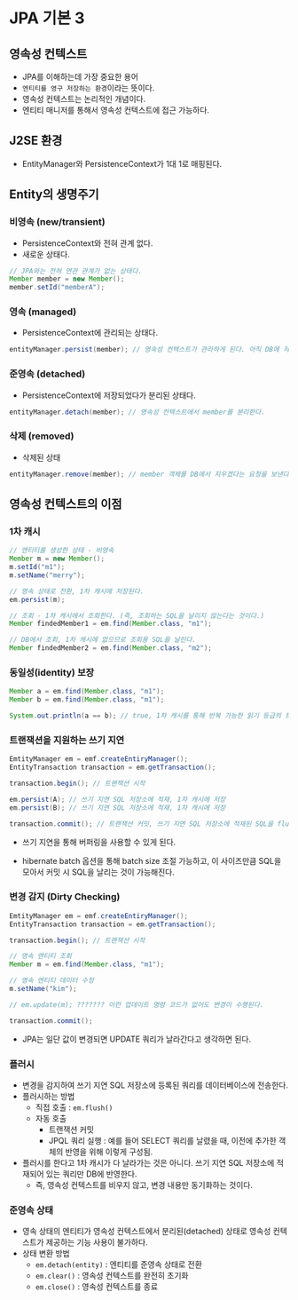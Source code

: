 # JPA 기본 3

## 영속성 컨텍스트

- JPA를 이해하는데 가장 중요한 용어
- `엔티티를 영구 저장하는 환경`이라는 뜻이다.
- 영속성 컨텍스트는 논리적인 개념이다.
- 엔티티 매니저를 통해서 영속성 컨텍스트에 접근 가능하다.



## J2SE 환경

- EntityManager와 PersistenceContext가 1대 1로 매핑된다.



## Entity의 생명주기

### 비영속 (new/transient)

- PersistenceContext와 전혀 관계 없다.
- 새로운 상태다.

~~~java
// JPA와는 전혀 연관 관계가 없는 상태다.
Member member = new Member();
member.setId("memberA");
~~~

### 영속 (managed)

- PersistenceContext에 관리되는 상태다.

~~~java
entityManager.persist(member); // 영속성 컨텍스트가 관라하게 된다. 아직 DB에 저장되지는 않은 상태다. (차후 저장)
~~~

### 준영속 (detached)

- PersistenceContext에 저장되었다가 분리된 상태다.

~~~java
entityManager.detach(member); // 영속성 컨텍스트에서 member를 분리한다.
~~~

### 삭제 (removed)

- 삭제된 상태

~~~java
entityManager.remove(member); // member 객체를 DB에서 지우겠다는 요청을 보낸다.
~~~



## 영속성 컨텍스트의 이점

### 1차 캐시

~~~java
// 엔티티를 생성한 상태 - 비영속
Member m = new Member();
m.setId("m1");
m.setName("merry");

// 영속 상태로 전환, 1차 캐시에 저장된다.
em.persist(m);

// 조회 - 1차 캐시에서 조회한다. (즉, 조회하는 SQL을 날리지 않는다는 것이다.)
Member findedMember1 = em.find(Member.class, "m1");

// DB에서 조회, 1차 캐시에 없으므로 조회용 SQL을 날린다.
Member findedMember2 = em.find(Member.class, "m2");
~~~



### 동일성(identity) 보장

~~~java
Member a = em.find(Member.class, "m1");
Member b = em.find(Member.class, "m1");

System.out.println(a == b); // true, 1차 캐시를 통해 반복 가능한 읽기 등급의 트랜잭션 격리 수준을 애플리케이션 차원에서 제공한다.
~~~



### 트랜잭션을 지원하는 쓰기 지연

~~~java
EmtityManager em = emf.createEntiryManager();
EntityTransaction transaction = em.getTransaction();

transaction.begin(); // 트랜잭션 시작

em.persist(A); // 쓰기 지연 SQL 저장소에 적재, 1차 캐시에 저장
em.persist(B); // 쓰기 지연 SQL 저장소에 적재, 1차 캐시에 저장

transaction.commit(); // 트랜잭션 커밋, 쓰기 지연 SQL 저장소에 적재된 SQL을 flush 하여 DB에 INSERT SQL을 날리게 된다.
~~~

- 쓰기 지연을 통해 버퍼링을 사용할 수 있게 된다.

- hibernate batch 옵션을 통해 batch size 조절 가능하고, 이 사이즈만큼 SQL을 모아서 커밋 시 SQL을 날리는 것이 가능해진다.



### 변경 감지 (Dirty Checking)

~~~java
EmtityManager em = emf.createEntiryManager();
EntityTransaction transaction = em.getTransaction();

transaction.begin(); // 트랜잭션 시작

// 영속 엔티티 조회
Member m = em.find(Member.class, "m1");

// 영속 엔티티 데이터 수정
m.setName("kim");

// em.update(m); ??????? 이런 업데이트 명령 코드가 없어도 변경이 수행된다.

transaction.commit(); 
~~~

- JPA는 일단 값이 변경되면 UPDATE 쿼리가 날라간다고 생각하면 된다.



### 플러시

- 변경을 감지하여 쓰기 지연 SQL 저장소에 등록된 쿼리를 데이터베이스에 전송한다.
- 플러시하는 방법
  - 직접 호출 : `em.flush()`
  - 자동 호출
    - 트랜잭션 커밋
    - JPQL 쿼리 실행 : 예를 들어 SELECT 쿼리를 날렸을 때, 이전에 추가한 객체의 반영을 위해 이렇게 구성됨.
- 플러시를 한다고 1차 캐시가 다 날라가는 것은 아니다. 쓰기 지연 SQL 저장소에 적재되어 있는 쿼리만 DB에 반영한다.
  - 즉, 영속성 컨텍스트를 비우지 않고, 변경 내용만 동기화하는 것이다.



### 준영속 상태

- 영속 상태의 엔티티가 영속성 컨텍스트에서 분리된(detached) 상태로 영속성 컨텍스트가 제공하는 기능 사용이 불가하다.
- 상태 변환 방법
  - `em.detach(entity)` : 엔티티를 준영속 상태로 전환
  - `em.clear()` : 영속성 컨텍스트를 완전히 초기화
  - `em.close()` : 영속성 컨텍스트를 종료

